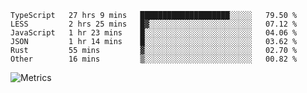 <!--START_SECTION:waka-->

```text
TypeScript   27 hrs 9 mins   ████████████████████░░░░░   79.50 %
LESS         2 hrs 25 mins   █▓░░░░░░░░░░░░░░░░░░░░░░░   07.12 %
JavaScript   1 hr 23 mins    █░░░░░░░░░░░░░░░░░░░░░░░░   04.06 %
JSON         1 hr 14 mins    █░░░░░░░░░░░░░░░░░░░░░░░░   03.62 %
Rust         55 mins         ▓░░░░░░░░░░░░░░░░░░░░░░░░   02.70 %
Other        16 mins         ▒░░░░░░░░░░░░░░░░░░░░░░░░   00.82 %
```

<!--END_SECTION:waka-->

![Metrics](https://metrics.lecoq.io/TachibanaKimika?template=classic&base.activity=0&base.community=0&base.repositories=0&languages=1&isocalendar=1&isocalendar.duration=half-year&languages.limit=8&languages.sections=most-used&languages.colors=github&languages.threshold=0%25&languages.indepth=false&languages.recent.load=300&languages.recent.days=14&config.timezone=Asia%2FShanghai)

